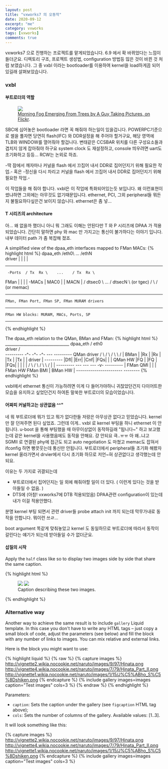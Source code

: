 ```yaml
---
layout: post
title: "vxworks7 의 오동작"
date: 2020-09-12
excerpt: "me"
category: vxworks
tags: [vxworks]
comments: true
---
```


vxworks7 으로 진행하는 프로젝트를 맡게되었습니다.
6.9 에서 확 바뀌었다는 느낌이 들더군요. 디렉토리 구조, 프로젝트 생성법, 
configuration 방법등 많은 것이 바뀐 것 처럼 보였습니다.
그 중 vxbl 이라는 bootloader를 이용하여 kernel을 load하게끔 되어있길래 살펴보았습니다.


### vxbl

#### 부트로더의 역할

<figure>
	<a href="http://farm9.staticflickr.com/8426/7758832526_cc8f681e48_b.jpg"><img src="http://farm9.staticflickr.com/8426/7758832526_cc8f681e48_c.jpg"></a>
	<figcaption><a href="http://www.flickr.com/photos/80901381@N04/7758832526/" title="Morning Fog Emerging From Trees by A Guy Taking Pictures, on Flickr">Morning Fog Emerging From Trees by A Guy Taking Pictures, on Flickr</a>.</figcaption>
</figure>

SBC에 심어놓은 bootloader 라면 꼭 해줘야 하는일이 있을겁니다. POWERPC기준으로 썰을 풀자면
당연히 flash(IFC) 와 DDR설정을 해 주어야 할거구요, 해당 영역에 TLB와 WINDOW를 열어줘야 할겁니다.
변태같은 CCSBAR 위치를 다른 구성요소들과 겹치지 않게 잡아줘야 하구요 system clock 도 재설정하고, console 띄우려면 uart도 초기화하고 등등... RCW는 논외로 하죠. 

-딱 잠에서 깨자마나 커널을 flash 에서 끄집어 내서 DDR로 집어던지기 위해 필요한 작업.- 혹은
-정신을 다시 차리고 커널을 flash 에서 끄집어 내서 DDR로 집어던지기 위해 필요한 작업.- 

이 작업들을 해 줘야 합니다. vxbl은 이 작업에 특화되어있는듯 보입니다. 
왜 이런표현이 썼냐하면 그외에는 아무것도 없기때문입니다.
ethernet, PCI, 그외 peripheral들 뭐든지 불필요하다싶은건 보이지 않습니다. ethernet은 좀 넣...


#### T 시리즈의 architecture

아... 왜 없을까 했더니 아니 뭐 그래도 이해는 안된다만 T 와 P 시리즈에 DPAA 가 적용되었습니다. 
간단히 말하면 phy 와 mac 만 가지고는 통신이 불가하다는 이야기 입니다. 
내부 데이터 path 가 좀 복잡해 졌죠. 

A simplified view of the dpaa_eth interfaces mapped to FMan MACs:
{% highlight html %}
dpaa_eth       /eth0\     ...       /ethN\
driver        |      |             |      |
-------------   ----   -----------   ----   -------------
     -Ports  / Tx  Rx \    ...    / Tx  Rx \
FMan        |          |         |          |
     -MACs  |   MAC0   |         |   MACN   |
           /   dtsec0   \  ...  /   dtsecN   \ (or tgec)
          /              \     /              \(or memac)
---------  --------------  ---  --------------  ---------
    FMan, FMan Port, FMan SP, FMan MURAM drivers
---------------------------------------------------------
    FMan HW blocks: MURAM, MACs, Ports, SP
---------------------------------------------------------
{% endhighlight %}


The dpaa_eth relation to the QMan, BMan and FMan:
{% highlight html %}
            ________________________________
dpaa_eth   /            eth0                \
driver    /                                  \
---------   -^-   -^-   -^-   ---    ---------
QMan driver / \   / \   / \  \   /  | BMan    |
           |Rx | |Rx | |Tx | |Tx |  | driver  |
---------  |Dfl| |Err| |Cnf| |FQs|  |         |
QMan HW    |FQ | |FQ | |FQs| |   |  |         |
           /   \ /   \ /   \  \ /   |         |
---------   ---   ---   ---   -v-    ---------
          |        FMan QMI         |         |
          | FMan HW       FMan BMI  | BMan HW |
            -----------------------   --------
{% endhighlight %}
			
vxbl에서 ethernet 통신이 가능하려면 이게 다 들어가야하니 귀찮았던건지 다이어트한 모습을 유지하고 싶었던건지
하여튼 말쑥한 부트로더의 모습이었습니다.


#### 어짜피 커널하고는 상관없음 ^^"
네 뭐 부트로더에 뭐가 있고 뭐가 없다한들 저랑은 아무상관 없다고 믿었습니다.
kernel 만 잘 던져주면 된다 싶었죠. 
그런데 이게.. vxbl 로 kernel 부팅을 하니 ethernet 이 안됩니다. 
u-boot 을 통해 부팅했을 때 아무이상없이 동작하길래 "됩니다~" 하고 보고했는데
같은 kernel을 사용했음에도 동작을 안해요. 걍 안되요 
큭..ㅠㅠ 아 왜..냐고 
SGMII 로 연결된 phy에 접근도 되고  auto negotiation 도 마쳤고 memac도 잡혀서 ifconfig 하면 
빵끗웃는데 통신만 안됩니다. 
부트로더에서 peripheral들 초기화 해봤자 kernel 올라가면서 drvier에서 다시 초기화 하므로 저언~혀 
상관없다고 생각했는데 안되요. 

이유는 두 가지로 귀결되는데 
- 부트로더에서 집어던지는 일 외에 해줘야할 일이 더 있다. ( 이런게 있다는 것을 받아들일 수 없음. )
- DTS에 (아참! vxworks7에 DTB 적용되었음) DPAA관련 configuration이 있는데 내가 이걸 적용안했다.


분명 kernel 부팅 되면서 관련 driver들 probe attach init 까지 되는데 막무가내로 동작을 안합니다.
뭐이런 쓰ㄹ...

boot argument 똑같게 맞춰놓았고 kernel 도 동일하므로 부트로더에 따라서 동작이 갈린다는 얘기가 되는데 받아들일 수가 없더군요. 



#### 삽질의 시작


Apply the `half` class like so to display two images side by side that share the same caption.

{% highlight html %}
<figure class="half">
    <a href="/images/image-filename-1-large.jpg"><img src="/images/image-filename-1.jpg"></a>
    <a href="/images/image-filename-2-large.jpg"><img src="/images/image-filename-2.jpg"></a>
    <figcaption>Caption describing these two images.</figcaption>
</figure>
{% endhighlight %}


### Alternative way

Another way to achieve the same result is to include `gallery` Liquid template. In this case you
don't have to write any HTML tags – just copy a small block of code, adjust the parameters (see below)
and fill the block with any number of links to images. You can mix relative and external links.

Here is the block you might want to use:

{% highlight liquid %}
{% raw %}
{% capture images %}
	http://vignette2.wikia.nocookie.net/naruto/images/9/97/Hinata.png
	http://vignette4.wikia.nocookie.net/naruto/images/7/79/Hinata_Part_II.png
	http://vignette1.wikia.nocookie.net/naruto/images/1/15/J%C5%ABho_S%C5%8Dshiken.png
{% endcapture %}
{% include gallery images=images caption="Test images" cols=3 %}
{% endraw %}
{% endhighlight %}

Parameters:

- `caption`: Sets the caption under the gallery (see `figcaption` HTML tag above);
- `cols`: Sets the number of columns of the gallery.
Available values: [1..3].

It will look something like this:

{% capture images %}
	http://vignette2.wikia.nocookie.net/naruto/images/9/97/Hinata.png
	http://vignette4.wikia.nocookie.net/naruto/images/7/79/Hinata_Part_II.png
	http://vignette1.wikia.nocookie.net/naruto/images/1/15/J%C5%ABho_S%C5%8Dshiken.png
{% endcapture %}
{% include gallery images=images caption="Test images" cols=3 %}
